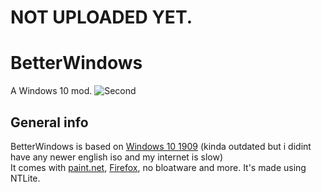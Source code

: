 # NOT UPLOADED YET.

# BetterWindows
A Windows 10 mod.
![Second](https://github.com/SuchyChomik/BetterWindows/assets/128889653/618e6cc2-3fba-4bed-a3aa-e0199a2c6557)
## General info
BetterWindows is based on [Windows 10 1909](https://en.wikipedia.org/wiki/Windows_10,_version_1909) (kinda outdated but i didint have any newer english iso and my internet is slow)  
It comes with [paint.net](getpaint.net), [Firefox](firefox.com), no bloatware and more. It's made using NTLite.



